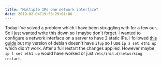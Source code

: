 ```yaml
---
title: "Multiple IPs one network interface"
date: 2019-02-04T19:56:29+01:00
---
```

Today I've solved a problem which I have been struggling with for a few our.
So I just wanted write this down so I maybe don't forget.
I wanted to configure a network interface on a server to have 2 static IPs.
I followed [this guide](https://askubuntu.com/questions/313877/how-do-i-add-an-additional-ip-address-to-etc-network-interfaces) but my version of debian doesn't have `ifup` so I use `ip a set eth1 up` which didn't work.
After a full restart the changes applied.
However maybe `ip l set eth1 up` would have worked or just `/etc/init.d/networking restart`.
